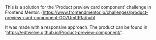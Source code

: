 This is a solution for the 'Product preview card component' challenge in Frontend Mentor. (https://www.frontendmentor.io/challenges/product-preview-card-component-GO7UmttRfa/hub)

It was made with a responsive approach. The product can be found in 'https://edtwelve.github.io/Product-preview-component/'.